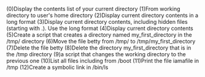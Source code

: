 (0)Display the contents list of your current directory
(1)From working directory to user's home directory
(2)Display current directory contents in a long format
(3)Display current directory contents, including hidden files (starting with .). Use the long format
(4)Display current directory contents
(5)Create a script that creates a directory named my_first_directory in the /tmp/ directory
(6)Move the file betty from /tmp/ to /tmp/my_first_directory
(7)Delete the file betty
(8)Delete the directory my_first_directory that is in the /tmp directory
(9)a script that changes the working directory to the previous one
(10)List all files including from /boot
(11)Print the file iamafile in /tmp
(12)Create a symbolic link in /bin/ls
